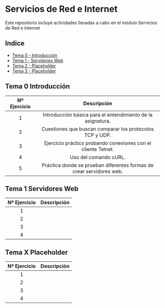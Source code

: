 # Servicios de Red e Internet
Este repositorio incluye actividades llevadas a cabo en el módulo Servicios de Red e Internet

<!--- ![logos](https://upload.wikimedia.org/wikipedia/commons/8/8a/Logotipo_del_Ministerio_de_Educaci%C3%B3n_y_Formaci%C3%B3n_Profesional.svg) --->

## Indice

- [Tema 0 - Introducción ](#Tema-0-Introducción)
- [Tema 1 - Servidores Web ](#Tema-1-Servidores-Web)
- [Tema 2 - Placeholder ](#Tema-X-Placeholder)
- [Tema 3 - Placeholder ](#Tema-X-Placeholder)

## Tema 0 Introducción

| Nº Ejercicio | Descripción  |
|:-:|:-:|
| 1 | Introducción básica para el entendimiento de la asignatura. | 
| 2 | Cuestiones que buscan comparar los protocolos TCP y UDP. |
| 3 | Ejercicio práctico probando conexiones con el cliente Telnet. |
| 4 | Uso del comando cURL. |
| 5 | Práctica donde se prueban diferentes formas de crear servidores web. |

## Tema 1 Servidores Web

| Nº Ejercicio | Descripción  |
|:-:|:-:|
| 1 |   |
| 2 |   |
| 3 |   |
| 4 |   |

## Tema X Placeholder

| Nº Ejercicio | Descripción  |
|:-:|:-:|
| 1 |   |
| 2 |   |
| 3 |   |
| 4 |   |